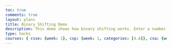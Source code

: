 ```yaml
---
toc: true
comments: true
layout: plans
title: Binary Shifting Demo
description: This demo shows how binary shifting works. Enter a number, choose a shift direction, and see the result.
type: hacks
courses: { csse: {week: 1}, csp: {week: 1, categories: [4.A]}, csa: {week: 0} }
---
```


<html>
<head>
    <title>Binary Shifting Demo</title>
    <style>
        /* Add your CSS styles here if needed */
    </style>
    <script>
        // JavaScript function to perform binary shifting
        function performShift() {
            // Read input values from the form
            var inputNumber = parseInt(document.getElementById('inputNumber').value, 10);
            var shiftAmount = parseInt(document.getElementById('shiftAmount').value, 10);

            if (isNaN(inputNumber) || isNaN(shiftAmount)) {
                alert("Please enter valid numbers");
                return;
            }

            var shiftDirection = document.querySelector('input[name="shiftDirection"]:checked').value;

            var result;
            // Perform the shifting operation
            if (shiftDirection === 'left') {
                result = inputNumber << shiftAmount;
            } else {
                result = inputNumber >> shiftAmount;
            }

            // Display the result
            document.getElementById('result').innerText = 'Result: ' + result.toString(2);
        }
    </script>
</head>
<body>
    <h2>Binary Shifting Demo</h2>
    <p>This demo shows how binary shifting works. Enter a number, choose a shift direction, and see the result.</p>
    
    <!-- User input for the number to shift -->
    <label for="inputNumber">Enter a number to shift:</label>
    <input type="number" id="inputNumber" placeholder="Enter a number" />
    
    <!-- User input for the shift amount -->
    <label for="shiftAmount">Enter shift amount:</label>
    <input type="number" id="shiftAmount" placeholder="Shift amount" />

    <p>Select the direction of the shift:</p>
    <div>
        <!-- Option to choose left shift -->
        <input type="radio" id="leftShift" name="shiftDirection" value="left" checked>
        <label for="leftShift">Left Shift (<<)</label>

        <!-- Option to choose right shift -->
        <input type="radio" id="rightShift" name="shiftDirection" value="right">
        <label for="rightShift">Right Shift (>>)</label>
    </div>
    
    <!-- Button to perform the shift -->
    <button onclick="performShift()">Shift</button>

    <!-- Display the result of the shift -->
    <p id="result"></p>
</body>
</html>

